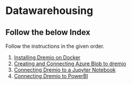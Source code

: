 # Datawarehousing

## Follow the below Index

Follow the instructions in the given order.

1. [Installing Dremio on Docker](dremio-docker)
2. [Creating and Connecting Azure Blob to dremio ](azure-blob)
3. [Connecting Dremio to a Jupyter Notebook](dremio-jupyter)
4. [Connecting Dremio to PowerBI](dremio-pbi)